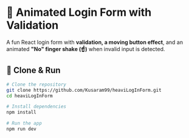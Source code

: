# 🚀 Animated Login Form with Validation

A fun React login form with **validation, a moving button effect**, and an animated **"No" finger shake (☝️)** when invalid input is detected.

## 📌 Clone & Run

```sh
# Clone the repository
git clone https://github.com/Kusaram99/heaviLogInForm.git
cd heaviLogInForm

# Install dependencies
npm install

# Run the app
npm run dev
